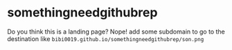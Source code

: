 # somethingneedgithubrep
Do you think this is a landing page? Nope!
add some subdomain to go to the destination like `bibi0019.github.io/somethingneedgithubrep/son.png`
